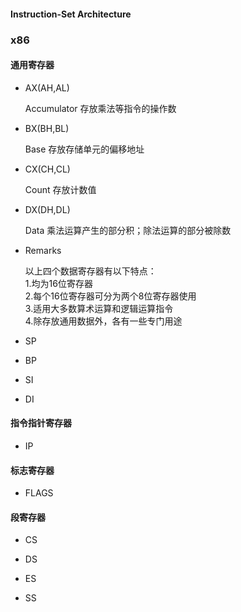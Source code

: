#### Instruction-Set Architecture

### x86

#### 通用寄存器

- AX(AH,AL)

  Accumulator 存放乘法等指令的操作数

- BX(BH,BL)

  Base 存放存储单元的偏移地址

- CX(CH,CL)

  Count 存放计数值

- DX(DH,DL)

  Data 乘法运算产生的部分积；除法运算的部分被除数

- Remarks
  
  以上四个数据寄存器有以下特点：  
  1.均为16位寄存器  
  2.每个16位寄存器可分为两个8位寄存器使用  
  3.适用大多数算术运算和逻辑运算指令  
  4.除存放通用数据外，各有一些专门用途

- SP

- BP

- SI

- DI

#### 指令指针寄存器

- IP

#### 标志寄存器

- FLAGS

#### 段寄存器

- CS

- DS

- ES

- SS

